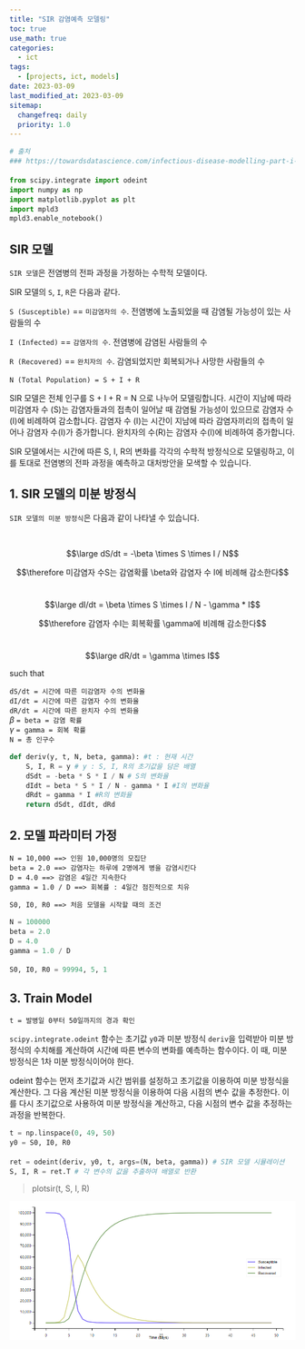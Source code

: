 ```yaml
---
title: "SIR 감염예측 모델링"
toc: true
use_math: true
categories:
  - ict
tags:
  - [projects, ict, models]
date: 2023-03-09
last_modified_at: 2023-03-09
sitemap:
  changefreq: daily
  priority: 1.0
---
```


```python
# 출처
### https://towardsdatascience.com/infectious-disease-modelling-part-i-understanding-sir-28d60e29fdfc

from scipy.integrate import odeint
import numpy as np
import matplotlib.pyplot as plt
import mpld3
mpld3.enable_notebook()
```

## SIR 모델

`SIR 모델`은 전염병의 전파 과정을 가정하는 수학적 모델이다.

SIR 모델의 `S`, `I`, `R`은 다음과 같다.

`S (Susceptible)` == `미감염자의 수`. 전염병에 노출되었을 때 감염될 가능성이 있는 사람들의 수

`I (Infected)` == `감염자의 수`. 전염병에 감염된 사람들의 수

`R (Recovered)` == `완치자의 수`. 감염되었지만 회복되거나 사망한 사람들의 수

`N (Total Population) = S + I + R`

SIR 모델은 전체 인구를 S + I + R = N 으로 나누어 모델링합니다. 시간이 지남에 따라 미감염자 수 (S)는 감염자들과의 접촉이 일어날 때 감염될 가능성이 있으므로 감염자 수 (I)에 비례하여 감소합니다. 감염자 수 (I)는 시간이 지남에 따라 감염자끼리의 접촉이 일어나 감염자 수(I)가 증가합니다. 완치자의 수(R)는 감염자 수(I)에 비례하여 증가합니다.

SIR 모델에서는 시간에 따른 S, I, R의 변화를 각각의 수학적 방정식으로 모델링하고, 이를 토대로 전염병의 전파 과정을 예측하고 대처방안을 모색할 수 있습니다.

## 1. SIR 모델의 미분 방정식

`SIR 모델의 미분 방정식`은 다음과 같이 나타낼 수 있습니다.

<br>

$$\large dS/dt = -\beta \times S \times I / N$$

$$\therefore 미감염자 수S는 감염확률 \beta와 감염자 수 I에 비례해 감소한다$$<br>

$$\large dI/dt = \beta \times S \times I / N - \gamma * I$$

$$\therefore 감염자 수I는 회복확률 \gamma에 비례해 감소한다$$<br>

$$\large dR/dt = \gamma \times I$$

such that

`dS/dt = 시간에 따른 미감염자 수의 변화율`<br>
`dI/dt = 시간에 따른 감염자 수의 변화율`<br>
`dR/dt = 시간에 따른 완치자 수의 변화율`<br>
$\beta$ `= beta = 감염 확률` <br> 
$\gamma$ `= gamma = 회복 확률` <br>
`N = 총 인구수`

```python
def deriv(y, t, N, beta, gamma): #t : 현재 시간
    S, I, R = y # y : S, I, R의 초기값을 담은 배열
    dSdt = -beta * S * I / N # S의 변화율
    dIdt = beta * S * I / N - gamma * I #I의 변화율
    dRdt = gamma * I #R의 변화율
    return dSdt, dIdt, dRd
```

## 2. 모델 파라미터 가정

`N = 10,000 ==> 인원 10,000명의 모집단` <br>
`beta = 2.0 ==> 감염자는 하루에 2명에게 병을 감염시킨다` <br>
`D = 4.0 ==> 감염은 4일간 지속한다` <br>
`gamma = 1.0 / D ==> 회복률 : 4일간 점진적으로 치유`

`S0, I0, R0 ==> 처음 모델을 시작할 때의 조건`

```python
N = 100000
beta = 2.0
D = 4.0
gamma = 1.0 / D

S0, I0, R0 = 99994, 5, 1
```

## 3. Train Model

`t = 발병일 0부터 50일까지의 경과 확인`

`scipy.integrate.odeint` 함수는 초기값 `y0`과 미분 방정식 `deriv`을 입력받아 미분 방정식의 수치해를 계산하여 시간에 따른 변수의 변화를 예측하는 함수이다. 이 때, 미분 방정식은 1차 미분 방정식이어야 한다.

odeint 함수는 먼저 초기값과 시간 범위를 설정하고 초기값을 이용하여 미분 방정식을 계산한다. 그 다음 계산된 미분 방정식을 이용하여 다음 시점의 변수 값을 추정한다. 이를 다시 초기값으로 사용하여 미분 방정식을 계산하고, 다음 시점의 변수 값을 추정하는 과정을 반복한다.

```python
t = np.linspace(0, 49, 50)
y0 = S0, I0, R0

ret = odeint(deriv, y0, t, args=(N, beta, gamma)) # SIR 모델 시뮬레이션
S, I, R = ret.T # 각 변수의 값을 추출하여 배열로 반환
```

> plotsir(t, S, I, R)

<img src = '/assets/images/ict/sir1.png'>
